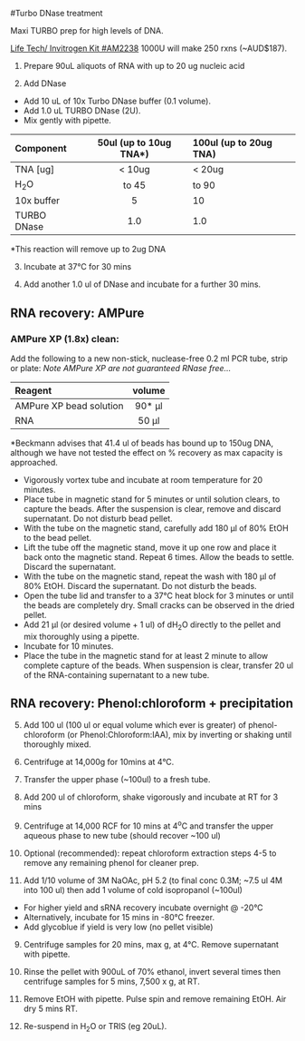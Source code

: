 #Turbo DNase treatment

Maxi TURBO prep for high levels of DNA. 

[Life Tech/ Invitrogen Kit #AM2238](http://www.lifetechnologies.com/order/catalog/product/AM2238?ICID=search-product) 1000U will make 250 rxns (~AUD$187).


1.	Prepare 90uL aliquots of RNA with up to  20 ug nucleic acid

2.	Add DNase
  * Add 10 uL of 10x Turbo DNase buffer (0.1 volume).
  * Add 1.0 uL TURBO DNase (2U).
  * Mix gently with pipette.

|Component|50ul (up to 10ug TNA*)| 100ul (up to 20ug TNA)|
|:--|:--:|:--|
|TNA [ug]| < 10ug| < 20ug|
|H<sub>2</sub>O| to 45 | to 90 |
|10x buffer | 5 | 10|
|TURBO DNase| 1.0 | 1.0 | 

*This reaction will remove up to 2ug DNA

3.	Incubate at 37°C for 30 mins

4.	Add another 1.0 ul of DNase and incubate for a further 30 mins.

## RNA recovery: AMPure

### AMPure XP (1.8x) clean:
Add the following to a new non-stick, nuclease-free 0.2 ml PCR tube, strip or plate:
*Note AMPure XP are not guaranteed RNase free...*

|Reagent			|volume	|
|:------------------------------|:------:|
|AMPure XP bead solution	|90* μl	|
|RNA          	|50 μl	|

*Beckmann advises that 41.4 ul of beads has bound up to 150ug DNA, although we have not tested the effect on % recovery as max capacity is approached.

- Vigorously vortex tube and incubate at room temperature for 20 minutes.
- Place tube in magnetic stand for 5 minutes or until solution clears, to capture the beads. After the suspension is clear, remove and discard supernatant. Do not disturb bead pellet.
- With the tube on the magnetic stand, carefully add 180 μl of 80% EtOH to the bead pellet.
- Lift the tube off the magnetic stand, move it up one row and place it back onto the magnetic stand. Repeat 6 times. Allow the beads to settle. Discard the supernatant.
- With the tube on the magnetic stand, repeat the wash with 180 μl of 80% EtOH. Discard the supernatant. Do not disturb the beads. 
- Open the tube lid and transfer to a 37°C heat block for 3 minutes or until the beads are completely dry. Small cracks can be observed in the dried pellet.
- Add 21 μl (or desired volume + 1 ul) of dH<sub>2</sub>O directly to the pellet and mix thoroughly using a pipette. 
- Incubate for 10 minutes.
- Place the tube in the magnetic stand for at least 2 minute to allow complete capture of the beads. When suspension is clear, transfer 20 ul of the RNA-containing supernatant to a new tube.

## RNA recovery: Phenol:chloroform + precipitation

5.	Add 100 ul (100 ul or equal volume which ever is greater) of phenol-chloroform (or Phenol:Chloroform:IAA), mix by inverting or shaking until thoroughly mixed.

6.	Centrifuge at 14,000g for 10mins at 4°C.

7.	Transfer the upper phase (~100ul) to a fresh tube.

5. Add 200 ul of chloroform, shake vigorously and incubate at RT for 3 mins

6. Centrifuge at 14,000 RCF for 10 mins at 4<sup>o</sup>C and transfer the upper aqueous phase to new tube (should recover ~100 ul)

8. Optional (recommended): repeat chloroform extraction steps 4-5 to remove any remaining phenol for cleaner prep.

8.	Add 1/10 volume of 3M NaOAc, pH 5.2 (to final conc 0.3M; ~7.5 ul 4M into 100 ul) then add 1 volume of cold isopropanol (~100ul) 
  * For higher yield and sRNA recovery incubate overnight @ -20°C
  * Alternatively, incubate for 15 mins in -80°C freezer.
  * Add glycoblue if yield is very low (no pellet visible)

9.	Centrifuge samples for 20 mins, max g, at 4°C.  Remove supernatant with pipette.

10.	Rinse the pellet with 900uL of 70% ethanol, invert several times then centrifuge samples for 5 mins, 7,500 x g, at RT.  

11.	Remove EtOH with pipette. Pulse spin and remove remaining EtOH. Air dry 5 mins RT.

12.	Re-suspend in H<sub>2</sub>O or TRIS (eg 20uL).


